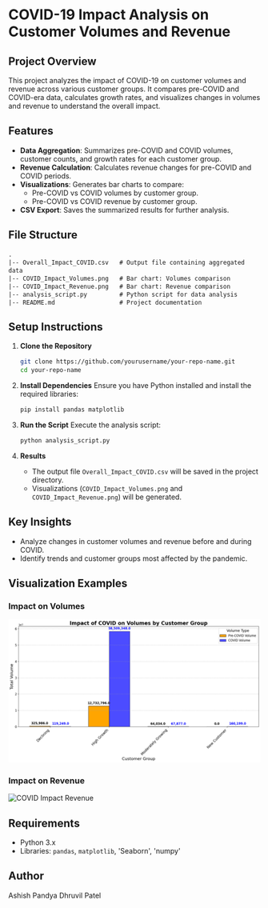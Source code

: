 # COVID-19 Impact Analysis on Customer Volumes and Revenue

## Project Overview
This project analyzes the impact of COVID-19 on customer volumes and revenue across various customer groups. It compares pre-COVID and COVID-era data, calculates growth rates, and visualizes changes in volumes and revenue to understand the overall impact.

## Features
- **Data Aggregation**: Summarizes pre-COVID and COVID volumes, customer counts, and growth rates for each customer group.
- **Revenue Calculation**: Calculates revenue changes for pre-COVID and COVID periods.
- **Visualizations**: Generates bar charts to compare:
  - Pre-COVID vs COVID volumes by customer group.
  - Pre-COVID vs COVID revenue by customer group.
- **CSV Export**: Saves the summarized results for further analysis.

## File Structure
```
.
|-- Overall_Impact_COVID.csv   # Output file containing aggregated data
|-- COVID_Impact_Volumes.png   # Bar chart: Volumes comparison
|-- COVID_Impact_Revenue.png   # Bar chart: Revenue comparison
|-- analysis_script.py         # Python script for data analysis
|-- README.md                  # Project documentation
```

## Setup Instructions

1. **Clone the Repository**
   ```bash
   git clone https://github.com/yourusername/your-repo-name.git
   cd your-repo-name
   ```

2. **Install Dependencies**
   Ensure you have Python installed and install the required libraries:
   ```bash
   pip install pandas matplotlib
   ```

3. **Run the Script**
   Execute the analysis script:
   ```bash
   python analysis_script.py
   ```
   
4. **Results**
   - The output file `Overall_Impact_COVID.csv` will be saved in the project directory.
   - Visualizations (`COVID_Impact_Volumes.png` and `COVID_Impact_Revenue.png`) will be generated.

## Key Insights
- Analyze changes in customer volumes and revenue before and during COVID.
- Identify trends and customer groups most affected by the pandemic.

## Visualization Examples
### Impact on Volumes
![COVID Impact Volumes](COVID_Impact_Volumes.png)

### Impact on Revenue
![COVID Impact Revenue](COVID_Impact_Revenue.png)

## Requirements
- Python 3.x
- Libraries: `pandas`, `matplotlib`, 'Seaborn', 'numpy'

## Author
Ashish Pandya
Dhruvil Patel

